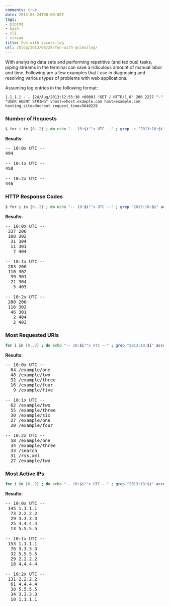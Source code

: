 ```yaml
---
comments: true
date: 2013-08-24T00:00:00Z
tags:
- piping
- bash
- cli
- stream
title: Fun with access.log
url: /blog/2013/08/24/fun-with-accesslog/
---
```


With analyzing data sets and performing repetitive (and tedious) tasks, piping streams in the terminal can save a ridiculous amount of manual labor and time. Following are a few examples that I use in diagnosing and resolving various types of problems with web applications.

Assuming log entries in the following format:

```
1.1.1.1 - - [24/Aug/2013:12:55:30 +0000] "GET / HTTP/1.0" 200 2227 "-" "USER AGENT STRING" vhost=vhost.example.com host=example.com hosting_site=docroot request_time=5640229
```

### Number of Requests

``` bash Number of requests in a given half hour in 10-minute increments
$ for i in {0..2} ; do echo "-- 10:$i""x UTC --" ; grep -c "2013:10:$i" access.log ; echo -e "\n" ; done
```

__Results:__
<pre>
-- 10:0x UTC --
494

-- 10:1x UTC --
458

-- 10:2x UTC --
446
</pre>

### HTTP Response Codes

``` bash Sort HTTP response codes in a given half hour in 10-minute increments
$ for i in {0..2} ; do echo "-- 10:$i""x UTC --" ; grep "2013:10:$i" access.log | cut -d\" -f3 | awk '{print $1}' | sort | uniq -c | sort -nr ; echo -e "\n" ; done
```

__Results:__
<pre>
-- 10:0x UTC --
 337 200
 108 302
  31 304
  11 301
   7 404

-- 10:1x UTC --
 283 200
 110 302
  39 301
  21 304
   5 403

-- 10:2x UTC --
 280 200
 116 302
  46 301
   2 404
   2 403
</pre>

### Most Requested URIs
```bash Most-requested URIs in a given half hour in 10-minute increments
for i in {0..2} ; do echo "-- 10:$i""x UTC --" ; grep "2013:10:$i" access.log | cut -d\" -f2 | awk '{print $2}' | cut -d\? -f1 | sort | uniq -c | sort -nr | head -n 5 ; echo -e "\n" ; done
```

__Results:__
<pre>
-- 10:0x UTC --
  64 /example/one
  48 /example/two
  32 /example/three
  16 /example/four
   9 /example/five

-- 10:1x UTC --
  62 /example/two
  55 /example/three
  30 /example/six
  27 /example/one
  20 /example/four

-- 10:2x UTC --
  58 /example/one
  34 /example/three
  33 /search
  31 /rss.xml
  27 /example/two
</pre>

### Most Active IPs

``` bash Most active IPs in a given half hour in 10-minute increments
for i in {0..2} ; do echo "-- 10:$i""x UTC --" ; grep "2013:10:$i" access.log | awk '{print $1}' | sort | uniq -c | sort -nr | head -n 5 ; echo -e "\n" ; done
```

__Results:__
<pre>
-- 10:0x UTC --
 145 1.1.1.1
  73 2.2.2.2
  29 3.3.3.3
  25 4.4.4.4
  13 5.5.5.5

-- 10:1x UTC --
 153 1.1.1.1
  76 3.3.3.3
  32 5.5.5.5
  29 2.2.2.2
  18 4.4.4.4

-- 10:2x UTC --
 131 2.2.2.2
  61 4.4.4.4
  38 5.5.5.5
  34 3.3.3.3
  10 1.1.1.1
</pre>

